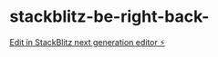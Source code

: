 # stackblitz-be-right-back-

[Edit in StackBlitz next generation editor ⚡️](https://stackblitz.com/~/github.com/DevFenix3005/stackblitz-be-right-back-)
